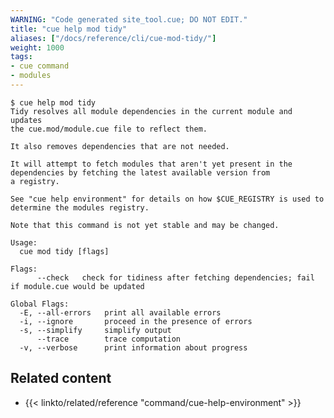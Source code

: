 ```yaml
---
WARNING: "Code generated site_tool.cue; DO NOT EDIT."
title: "cue help mod tidy"
aliases: ["/docs/reference/cli/cue-mod-tidy/"]
weight: 1000
tags:
- cue command
- modules
---
```


```text { title="TERMINAL" type="terminal" codeToCopy="Y3VlIGhlbHAgbW9kIHRpZHk=" }
$ cue help mod tidy
Tidy resolves all module dependencies in the current module and updates
the cue.mod/module.cue file to reflect them.

It also removes dependencies that are not needed.

It will attempt to fetch modules that aren't yet present in the
dependencies by fetching the latest available version from
a registry.

See "cue help environment" for details on how $CUE_REGISTRY is used to
determine the modules registry.

Note that this command is not yet stable and may be changed.

Usage:
  cue mod tidy [flags]

Flags:
      --check   check for tidiness after fetching dependencies; fail if module.cue would be updated

Global Flags:
  -E, --all-errors   print all available errors
  -i, --ignore       proceed in the presence of errors
  -s, --simplify     simplify output
      --trace        trace computation
  -v, --verbose      print information about progress
```

## Related content

- {{< linkto/related/reference "command/cue-help-environment" >}}